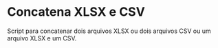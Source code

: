 # Concatena XLSX e CSV

Script para concatenar dois arquivos XLSX ou dois arquivos CSV ou um arquivo XLSX e um CSV.
